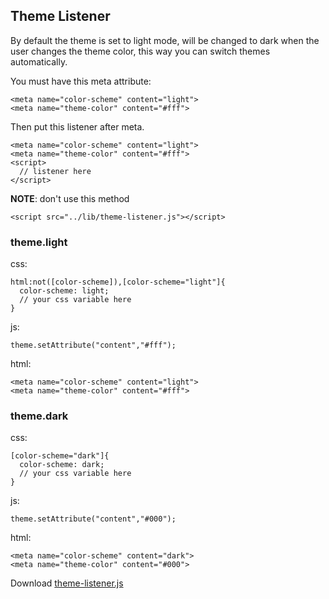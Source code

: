 ## Theme Listener
By default the theme is set to light mode, will be changed to dark when the user changes the theme color, this way you can switch themes automatically.

You must have this meta attribute:
```
<meta name="color-scheme" content="light">
<meta name="theme-color" content="#fff">
```
Then put this listener after meta.
```
<meta name="color-scheme" content="light">
<meta name="theme-color" content="#fff">
<script>
  // listener here
</script>
```
**NOTE**: don't use this method
```
<script src="../lib/theme-listener.js"></script>
```

### theme.light
css:
```
html:not([color-scheme]),[color-scheme="light"]{
  color-scheme: light;
  // your css variable here
}
```
js:
```
theme.setAttribute("content","#fff");
```
html:
```
<meta name="color-scheme" content="light">
<meta name="theme-color" content="#fff">
```

### theme.dark
css:
```
[color-scheme="dark"]{
  color-scheme: dark;
  // your css variable here
}
```
js:
```
theme.setAttribute("content","#000");
```
html:
```
<meta name="color-scheme" content="dark">
<meta name="theme-color" content="#000">
```

Download <a href="https://rizkysaskiaputra.github.io/lib/theme-listener.js" download="theme-listener.js">theme-listener.js</a>
